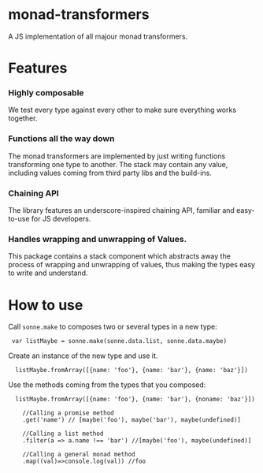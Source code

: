 # monad-transformers
A JS implementation of all majour monad transformers.

# Features

### Highly composable
We test every type against every other to make sure everything works together. 

### Functions all the way down
The monad transformers are implemented by just writing functions transforming one type to another. The stack may contain any value, including values coming from third party libs and the build-ins.

### Chaining API
The library features an underscore-inspired chaining API, familiar and easy-to-use for JS developers.

### Handles wrapping and unwrapping of Values.
This package contains a stack component which abstracts away the process of wrapping and unwrapping of values, thus making the types easy to write and understand.

# How to use

Call `sonne.make` to composes two or several types in a new type:

     var listMaybe = sonne.make(sonne.data.list, sonne.data.maybe)

Create an instance of the new type and use it.
  
      listMaybe.fromArray([{name: 'foo'}, {name: 'bar'}, {name: 'baz'}])

Use the methods coming from the types that you composed:

      listMaybe.fromArray([{name: 'foo'}, {name: 'bar'}, {noname: 'baz'}])

        //Calling a promise method
        .get('name') // [maybe('foo'), maybe('bar'), maybe(undefined)]
        
        //Calling a list method
        .filter(a => a.name !== 'bar') //[maybe('foo'), maybe(undefined)]
        
        //Calling a general monad method
        .map((val)=>console.log(val)) //foo
